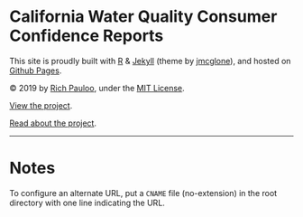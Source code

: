 # California Water Quality Consumer Confidence Reports

This site is proudly built with [R](https://www.r-project.org/) & [Jekyll](https://jekyllrb.com/) (theme by [jmcglone](https://github.com/jmcglone/jmcglone.github.io)), and hosted on [Github Pages](https://pages.github.com/).  

© 2019 by [Rich Pauloo](https://richpauloo.github.io), under the [MIT License](https://github.com/caccr/caccr.github.io/blob/master/LICENSE).  

[View the project](https://caccr.github.io).   

[Read about the project](https://caccr.github.io/about/index.html).  


***  

# Notes

To configure an alternate URL, put a `CNAME` file (no-extension) in the root directory with one line indicating the URL.  
